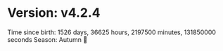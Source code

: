# Version: v4.2.4
Time since birth: 1526 days, 36625 hours, 2197500 minutes, 131850000 seconds
Season: Autumn 🍁
